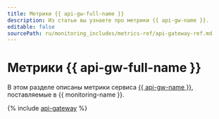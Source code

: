 ```yaml
---
title: Метрики {{ api-gw-full-name }}
description: Из статьи вы узнаете про метрики {{ api-gw-name }}.
editable: false
sourcePath: ru/monitoring_includes/metrics-ref/api-gateway-ref.md
---
```


# Метрики {{ api-gw-full-name }}

В этом разделе описаны метрики сервиса [{{ api-gw-name }}](../../api-gateway/), поставляемые в {{ monitoring-name }}.

{% include [api-gateway](../../_includes/monitoring/metrics-ref/api-gateway.md) %}